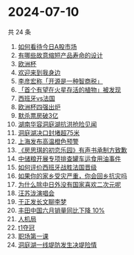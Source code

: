 # 2024-07-10

共 24 条

<!-- BEGIN -->
<!-- 最后更新时间 Wed Jul 10 2024 20:21:18 GMT+0800 (China Standard Time) -->

1. [如何看待今日A股市场](https://www.zhihu.com/search?q=%E5%A6%82%E4%BD%95%E7%9C%8B%E5%BE%85%E4%BB%8A%E6%97%A5A%E8%82%A1%E5%B8%82%E5%9C%BA)
1. [有哪些故意缩短产品寿命的设计](https://www.zhihu.com/search?q=%E6%9C%89%E5%93%AA%E4%BA%9B%E6%95%85%E6%84%8F%E7%BC%A9%E7%9F%AD%E4%BA%A7%E5%93%81%E5%AF%BF%E5%91%BD%E7%9A%84%E8%AE%BE%E8%AE%A1)
1. [欧洲杯](https://www.zhihu.com/search?q=%E6%AC%A7%E6%B4%B2%E6%9D%AF)
1. [欢迎来到我身边](https://www.zhihu.com/search?q=%E6%AC%A2%E8%BF%8E%E6%9D%A5%E5%88%B0%E6%88%91%E8%BA%AB%E8%BE%B9)
1. [李彦宏称「开源是一种智商税」](https://www.zhihu.com/search?q=%E6%9D%8E%E5%BD%A6%E5%AE%8F%E7%A7%B0%E3%80%8C%E5%BC%80%E6%BA%90%E6%98%AF%E4%B8%80%E7%A7%8D%E6%99%BA%E5%95%86%E7%A8%8E%E3%80%8D)
1. [「首个有望在火星存活的植物」被发现](https://www.zhihu.com/search?q=%E3%80%8C%E9%A6%96%E4%B8%AA%E6%9C%89%E6%9C%9B%E5%9C%A8%E7%81%AB%E6%98%9F%E5%AD%98%E6%B4%BB%E7%9A%84%E6%A4%8D%E7%89%A9%E3%80%8D%E8%A2%AB%E5%8F%91%E7%8E%B0)
1. [西班牙vs法国](https://www.zhihu.com/search?q=%E8%A5%BF%E7%8F%AD%E7%89%99vs%E6%B3%95%E5%9B%BD)
1. [欧洲杯四强出炉](https://www.zhihu.com/search?q=%E6%AC%A7%E6%B4%B2%E6%9D%AF%E5%9B%9B%E5%BC%BA%E5%87%BA%E7%82%89)
1. [默杀票房破3亿](https://www.zhihu.com/search?q=%E9%BB%98%E6%9D%80%E7%A5%A8%E6%88%BF%E7%A0%B43%E4%BA%BF)
1. [湖南华容洞庭湖抗洪抢险见闻](https://www.zhihu.com/search?q=%E6%B9%96%E5%8D%97%E5%8D%8E%E5%AE%B9%E6%B4%9E%E5%BA%AD%E6%B9%96%E6%8A%97%E6%B4%AA%E6%8A%A2%E9%99%A9%E8%A7%81%E9%97%BB)
1. [洞庭湖决口封堵超75米](https://www.zhihu.com/search?q=%E6%B4%9E%E5%BA%AD%E6%B9%96%E5%86%B3%E5%8F%A3%E5%B0%81%E5%A0%B5%E8%B6%8575%E7%B1%B3)
1. [上海发布高温橙色预警](https://www.zhihu.com/search?q=%E4%B8%8A%E6%B5%B7%E5%8F%91%E5%B8%83%E9%AB%98%E6%B8%A9%E6%A9%99%E8%89%B2%E9%A2%84%E8%AD%A6)
1. [《房思琪的初恋乐园》有声书承制方致歉](https://www.zhihu.com/search?q=%E3%80%8A%E6%88%BF%E6%80%9D%E7%90%AA%E7%9A%84%E5%88%9D%E6%81%8B%E4%B9%90%E5%9B%AD%E3%80%8B%E6%9C%89%E5%A3%B0%E4%B9%A6%E6%89%BF%E5%88%B6%E6%96%B9%E8%87%B4%E6%AD%89)
1. [中储粮开展专项排查罐车运食用油事件](https://www.zhihu.com/search?q=%E4%B8%AD%E5%82%A8%E7%B2%AE%E5%BC%80%E5%B1%95%E4%B8%93%E9%A1%B9%E6%8E%92%E6%9F%A5%E7%BD%90%E8%BD%A6%E8%BF%90%E9%A3%9F%E7%94%A8%E6%B2%B9%E4%BA%8B%E4%BB%B6)
1. [如何评价西班牙战胜法国晋级](https://www.zhihu.com/search?q=%E5%A6%82%E4%BD%95%E8%AF%84%E4%BB%B7%E8%A5%BF%E7%8F%AD%E7%89%99%E6%88%98%E8%83%9C%E6%B3%95%E5%9B%BD%E6%99%8B%E7%BA%A7)
1. [如果你的家乡受灾严重，你会回乡抗灾吗](https://www.zhihu.com/search?q=%E5%A6%82%E6%9E%9C%E4%BD%A0%E7%9A%84%E5%AE%B6%E4%B9%A1%E5%8F%97%E7%81%BE%E4%B8%A5%E9%87%8D%EF%BC%8C%E4%BD%A0%E4%BC%9A%E5%9B%9E%E4%B9%A1%E6%8A%97%E7%81%BE%E5%90%97)
1. [为什么除中日外没有国家喜欢二次元呢](https://www.zhihu.com/search?q=%E4%B8%BA%E4%BB%80%E4%B9%88%E9%99%A4%E4%B8%AD%E6%97%A5%E5%A4%96%E6%B2%A1%E6%9C%89%E5%9B%BD%E5%AE%B6%E5%96%9C%E6%AC%A2%E4%BA%8C%E6%AC%A1%E5%85%83%E5%91%A2)
1. [汪苏泷演唱会](https://www.zhihu.com/search?q=%E6%B1%AA%E8%8B%8F%E6%B3%B7%E6%BC%94%E5%94%B1%E4%BC%9A)
1. [于正发长文聊李梦](https://www.zhihu.com/search?q=%E4%BA%8E%E6%AD%A3%E5%8F%91%E9%95%BF%E6%96%87%E8%81%8A%E6%9D%8E%E6%A2%A6)
1. [丰田中国六月销量同比下降 10%](https://www.zhihu.com/search?q=%E4%B8%B0%E7%94%B0%E4%B8%AD%E5%9B%BD%E5%85%AD%E6%9C%88%E9%94%80%E9%87%8F%E5%90%8C%E6%AF%94%E4%B8%8B%E9%99%8D%2010%25)
1. [人机局](https://www.zhihu.com/search?q=%E4%BA%BA%E6%9C%BA%E5%B1%80)
1. [t1夺冠](https://www.zhihu.com/search?q=t1%E5%A4%BA%E5%86%A0)
1. [职场第一课](https://www.zhihu.com/search?q=%E8%81%8C%E5%9C%BA%E7%AC%AC%E4%B8%80%E8%AF%BE)
1. [洞庭湖一线堤防发生决堤险情](https://www.zhihu.com/search?q=%E6%B4%9E%E5%BA%AD%E6%B9%96%E4%B8%80%E7%BA%BF%E5%A0%A4%E9%98%B2%E5%8F%91%E7%94%9F%E5%86%B3%E5%A0%A4%E9%99%A9%E6%83%85)

<!-- END -->
